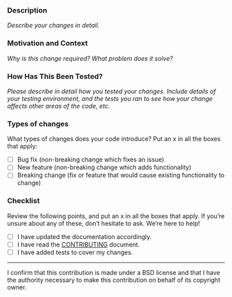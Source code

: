 ### Description

_Describe your changes in detail._

### Motivation and Context

_Why is this change required? What problem does it solve?_

### How Has This Been Tested?

_Please describe in detail how you tested your changes. Include details of your testing environment, and the tests you ran to see how your change affects other areas of the code, etc._

### Types of changes

What types of changes does your code introduce? Put an x in all the boxes that apply:

- [ ] Bug fix (non-breaking change which fixes an issue)
- [ ] New feature (non-breaking change which adds functionality)
- [ ] Breaking change (fix or feature that would cause existing functionality to change)

### Checklist

Review the following points, and put an x in all the boxes that apply. If you’re unsure about any of these, don’t hesitate to ask. We’re here to help!

- [ ] I have updated the documentation accordingly.
- [ ] I have read the [CONTRIBUTING](https://github.com/acss-io/atomizer/blob/master/CONTRIBUTING.md) document.
- [ ] I have added tests to cover my changes.

---

I confirm that this contribution is made under a BSD license and that I have the authority necessary to make this contribution on behalf of its copyright owner.
